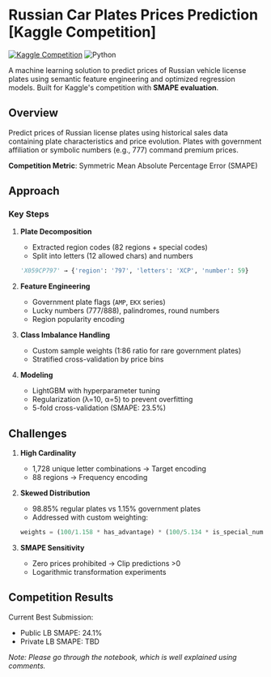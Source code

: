 # Russian Car Plates Prices Prediction [Kaggle Competition]

[![Kaggle Competition](https://img.shields.io/badge/Kaggle-Competition-20BEFF?logo=kaggle)](https://www.kaggle.com/competitions/russian-car-plates-prices-prediction)
![Python](https://img.shields.io/badge/Python-3.8%2B-blue)

A machine learning solution to predict prices of Russian vehicle license plates using semantic feature engineering and optimized regression models. Built for Kaggle's competition with **SMAPE evaluation**.

## Overview
Predict prices of Russian license plates using historical sales data containing plate characteristics and price evolution. Plates with government affiliation or symbolic numbers (e.g., 777) command premium prices.

**Competition Metric**: Symmetric Mean Absolute Percentage Error (SMAPE)

## Approach
### Key Steps
1. **Plate Decomposition**  
   - Extracted region codes (82 regions + special codes)
   - Split into letters (12 allowed chars) and numbers
   ```python
   'X059CP797' → {'region': '797', 'letters': 'XCP', 'number': 59}
   ```

2. **Feature Engineering**  
   - Government plate flags (`AMP`, `EKX` series)
   - Lucky numbers (777/888), palindromes, round numbers
   - Region popularity encoding

3. **Class Imbalance Handling**  
   - Custom sample weights (1:86 ratio for rare government plates)
   - Stratified cross-validation by price bins

4. **Modeling**  
   - LightGBM with hyperparameter tuning
   - Regularization (λ=10, α=5) to prevent overfitting
   - 5-fold cross-validation (SMAPE: 23.5%)

##  Challenges
1. **High Cardinality**  
   - 1,728 unique letter combinations → Target encoding
   - 88 regions → Frequency encoding

2. **Skewed Distribution**  
   - 98.85% regular plates vs 1.15% government plates
   - Addressed with custom weighting:
   ```python
   weights = (100/1.158 * has_advantage) * (100/5.134 * is_special_number)
   ```

3. **SMAPE Sensitivity**  
   - Zero prices prohibited → Clip predictions >0
   - Logarithmic transformation experiments

## Competition Results
Current Best Submission:  
- Public LB SMAPE: 24.1%  
- Private LB SMAPE: TBD  

*Note: Please go through the notebook, which is well explained using comments.*

